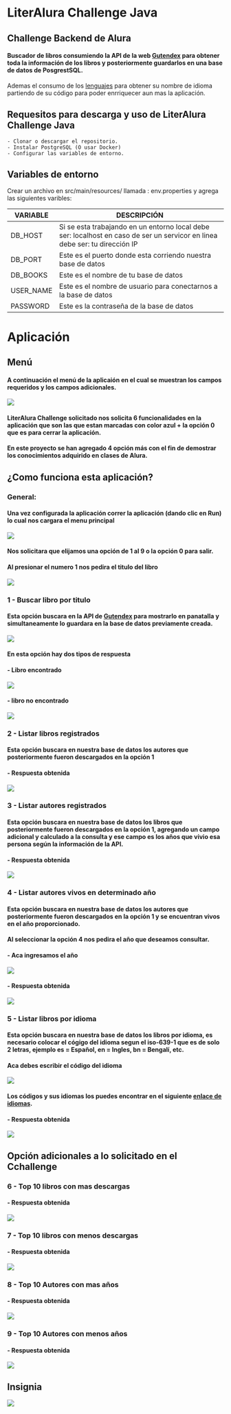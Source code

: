 # LiterAlura Challenge Java

## Challenge Backend de Alura

#### Buscador de libros consumiendo la API de la web [Gutendex](https://gutendex.com/) para obtener toda la información de los libros y posteriormente guardarlos en una base de datos de PosgrestSQL.

Ademas el consumo de los [lenguajes](https://juanmedina100.github.io/idiomas-iso-639-1-json/idiomas-639-1.json) para obtener su nombre de idioma partiendo de su código para poder enrriquecer aun mas la aplicación.

## Requesitos para descarga y uso de LiterAlura Challenge Java

    - Clonar o descargar el repositorio.
    - Instalar PostgreSQL (O usar Docker)
    - Configurar las variables de entorno.

## Variables de entorno

Crear un archivo en src/main/resources/ llamada : env.properties y agrega las siguientes varibles:

| VARIABLE | DESCRIPCIÓN                                                                                                                 |
|----------|-----------------------------------------------------------------------------------------------------------------------------|
| DB_HOST | Si se esta trabajando en un entorno local debe ser: localhost en caso de ser un servicor en linea debe ser: tu dirección IP |
| DB_PORT | Este es el puerto donde esta corriendo nuestra base de datos                                                                |
| DB_BOOKS | Este es el nombre de tu base de datos                                                                                       |
| USER_NAME | Este es el nombre de usuario para conectarnos a la base de datos                                                            |
| PASSWORD | Este es la contraseña de la base de datos                                                                                   |


# Aplicación

## Menú

#### A continuación el menú de la aplicaión en el cual se muestran los campos requeridos y los campos adicionales.

![](assets/img01.jpg)
#### LiterAlura Challenge solicitado nos solicita 6 funcionalidades en la aplicación que son las que estan marcadas con color azul + la opción 0 que es para cerrar la aplicación.
#### En este proyecto se han agregado 4 opción más con el fin de demostrar los conocimientos adquirido en clases de Alura.

## ¿Como funciona esta aplicación?

### General:
#### Una vez configurada la aplicación correr la aplicación (dando clic en Run) lo cual nos cargara el menu principal

![](assets/img02.jpg)

#### Nos solicitara que elijamos una opción de 1 al 9 o la opción 0 para salir.

#### Al presionar el numero 1 nos pedira el titulo del libro 

![](assets/img03.jpg)

### 1 - Buscar libro por titulo
#### Esta opción buscara en la API de [Gutendex](https://gutendex.com/) para mostrarlo en panatalla y simultaneamente lo guardara en la base de datos previamente creada.

![](assets/img04.jpg)

#### En esta opción hay dos tipos de respuesta 

#### - Libro encontrado

![](assets/img05.jpg)

#### - libro no encontrado

![](assets/img06.jpg)


### 2 - Listar libros registrados
#### Esta opción buscara en nuestra base de datos los autores que posteriormente fueron descargados en la opción 1


#### - Respuesta obtenida

![](assets/img07.jpg)

### 3 - Listar autores registrados
#### Esta opción buscara en nuestra base de datos los libros que posteriormente fueron descargados en la opción 1, agregando un campo adicional y calculado a la consulta y ese campo es los años que vivio esa persona según la información de la API.

#### - Respuesta obtenida

![](assets/img08.jpg)


### 4 - Listar autores vivos en determinado año
#### Esta opción buscara en nuestra base de datos los autores que posteriormente fueron descargados en la opción 1 y se encuentran vivos en el año proporcionado.
#### Al seleccionar la opción 4 nos pedira el año que deseamos consultar.


#### - Aca ingresamos el año

![](assets/img09.jpg)

#### - Respuesta obtenida

![](assets/img10.jpg)


### 5 - Listar libros por idioma
#### Esta opción buscara en nuestra base de datos los libros por idioma, es necesario colocar el cógigo del idioma segun el iso-639-1 que es de solo 2 letras, ejemplo es = Español, en = Ingles, bn = Bengalí, etc. 

#### Aca debes escribir el código del idioma

![](assets/img11.jpg)

#### Los códigos y sus idiomas los puedes encontrar en el siguiente [enlace de idiomas](https://juanmedina100.github.io/idiomas-iso-639-1-json/idiomas-639-1.json).


#### - Respuesta obtenida

![](assets/img12.jpg)

## Opción adicionales a lo solicitado en el Cchallenge

### 6 - Top 10 libros con mas descargas
#### - Respuesta obtenida
![](assets/img13.jpg)

### 7 - Top 10 libros con menos descargas
#### - Respuesta obtenida
![](assets/img14.jpg)

### 8 - Top 10 Autores con mas años
#### - Respuesta obtenida
![](assets/img15.jpg)

### 9 - Top 10 Autores con menos años
#### - Respuesta obtenida
![](assets/img16.jpg)

## Insignia 

![](assets/badgeliteralura.png)
